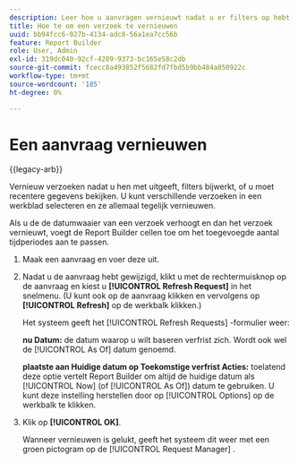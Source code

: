 ```yaml
---
description: Leer hoe u aanvragen vernieuwt nadat u er filters op hebt bewerkt of toegepast, of om recentere gegevens weer te geven.
title: Hoe te om een verzoek te vernieuwen
uuid: bb94fcc6-027b-4134-adc8-56a1ea7cc56b
feature: Report Builder
role: User, Admin
exl-id: 319dc040-92cf-4289-9373-bc165e58c2db
source-git-commit: fcecc8a493852f5682fd7fbd5b9bb484a850922c
workflow-type: tm+mt
source-wordcount: '185'
ht-degree: 0%

---
```


# Een aanvraag vernieuwen

{{legacy-arb}}

Vernieuw verzoeken nadat u hen met uitgeeft, filters bijwerkt, of u moet recentere gegevens bekijken. U kunt verschillende verzoeken in een werkblad selecteren en ze allemaal tegelijk vernieuwen.

Als u de de datumwaaier van een verzoek verhoogt en dan het verzoek vernieuwt, voegt de Report Builder cellen toe om het toegevoegde aantal tijdperiodes aan te passen.

1. Maak een aanvraag en voer deze uit.
1. Nadat u de aanvraag hebt gewijzigd, klikt u met de rechtermuisknop op de aanvraag en kiest u **[!UICONTROL Refresh Request]** in het snelmenu. (U kunt ook op de aanvraag klikken en vervolgens op **[!UICONTROL Refresh]** op de werkbalk klikken.)

   Het systeem geeft het [!UICONTROL Refresh Requests] -formulier weer:

   **nu Datum:** de datum waarop u wilt baseren verfrist zich. Wordt ook wel de [!UICONTROL As Of] datum genoemd.

   **plaatste aan Huidige datum op Toekomstige verfrist Acties:** toelatend deze optie vertelt Report Builder om altijd de huidige datum als [!UICONTROL Now] (of [!UICONTROL As Of]) datum te gebruiken. U kunt deze instelling herstellen door op [!UICONTROL Options] op de werkbalk te klikken.
1. Klik op **[!UICONTROL OK]**.

   Wanneer vernieuwen is gelukt, geeft het systeem dit weer met een groen pictogram op de [!UICONTROL Request Manager] .
